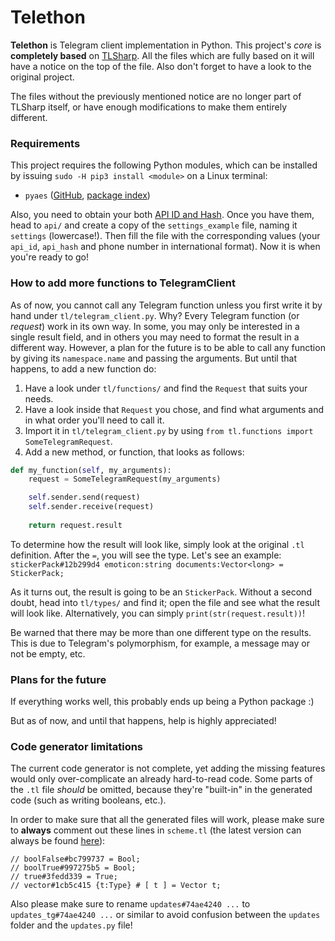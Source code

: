 # Telethon
**Telethon** is Telegram client implementation in Python. This project's _core_ is **completely based** on
[TLSharp](https://github.com/sochix/TLSharp). All the files which are fully based on it will have a notice
on the top of the file. Also don't forget to have a look to the original project.

The files without the previously mentioned notice are no longer part of TLSharp itself, or have enough modifications
to make them entirely different.

### Requirements
This project requires the following Python modules, which can be installed by issuing `sudo -H pip3 install <module>` on a
Linux terminal:
- `pyaes` ([GitHub](https://github.com/ricmoo/pyaes), [package index](https://pypi.python.org/pypi/pyaes))

Also, you need to obtain your both [API ID and Hash](my.telegram.org). Once you have them, head to `api/` and create a copy of
the `settings_example` file, naming it `settings` (lowercase!). Then fill the file with the corresponding values (your `api_id`,
`api_hash` and phone number in international format). Now it is when you're ready to go!

### How to add more functions to TelegramClient
As of now, you cannot call any Telegram function unless you first write it by hand under `tl/telegram_client.py`. Why?
Every Telegram function (or _request_) work in its own way. In some, you may only be interested in a single result field,
and in others you may need to format the result in a different way. However, a plan for the future is to be able to call
any function by giving its `namespace.name` and passing the arguments. But until that happens, to add a new function do:

1. Have a look under `tl/functions/` and find the `Request` that suits your needs.
2. Have a look inside that `Request` you chose, and find what arguments and in what order you'll need to call it.
3. Import it in `tl/telegram_client.py` by using `from tl.functions import SomeTelegramRequest`.
4. Add a new method, or function, that looks as follows:
```python
def my_function(self, my_arguments):
    request = SomeTelegramRequest(my_arguments)

    self.sender.send(request)
    self.sender.receive(request)
    
    return request.result
```
To determine how the result will look like, simply look at the original `.tl` definition. After the `=`,
you will see the type. Let's see an example:
`stickerPack#12b299d4 emoticon:string documents:Vector<long> = StickerPack;`

As it turns out, the result is going to be an `StickerPack`. Without a second doubt, head into `tl/types/` and find it;
open the file and see what the result will look like. Alternatively, you can simply `print(str(request.result))`!

Be warned that there may be more than one different type on the results. This is due to Telegram's polymorphism,
for example, a message may or not be empty, etc.

### Plans for the future
If everything works well, this probably ends up being a Python package :)

But as of now, and until that happens, help is highly appreciated!

### Code generator limitations
The current code generator is not complete, yet adding the missing features would only over-complicate an already hard-to-read code.
Some parts of the `.tl` file _should_ be omitted, because they're "built-in" in the generated code (such as writing booleans, etc.).

In order to make sure that all the generated files will work, please make sure to **always** comment out these lines in `scheme.tl`
(the latest version can always be found
[here](https://github.com/telegramdesktop/tdesktop/blob/master/Telegram/SourceFiles/mtproto/scheme.tl)):

```tl
// boolFalse#bc799737 = Bool;
// boolTrue#997275b5 = Bool;
// true#3fedd339 = True;
// vector#1cb5c415 {t:Type} # [ t ] = Vector t;
```

Also please make sure to rename `updates#74ae4240 ...` to `updates_tg#74ae4240 ...` or similar to avoid confusion between
the `updates` folder and the `updates.py` file!
